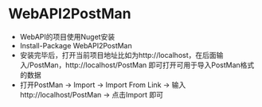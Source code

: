 # WebAPI2PostMan

- WebAPI的项目使用Nuget安装
- Install-Package WebAPI2PostMan
- 安装完毕后，打开当前项目地址比如为http://localhost，在后面输入/PostMan，http://localhost/PostMan 即可打开可用于导入PostMan格式的数据
- 打开PostMan -> Import -> Import From Link -> 输入http://localhost/PostMan -> 点击Import 即可
